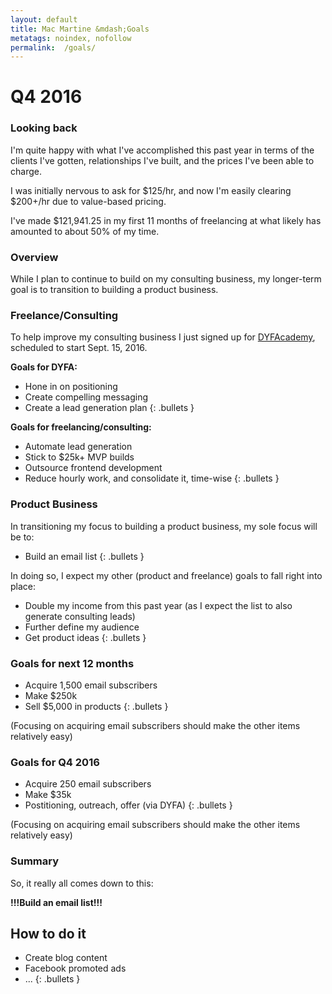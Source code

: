 ```yaml
---
layout: default
title: Mac Martine &mdash;Goals
metatags: noindex, nofollow
permalink:  /goals/
---
```


# Q4 2016

### Looking back

I'm quite happy with what I've accomplished this past year in terms of the clients I've gotten,
relationships I've built, and the prices I've been able to charge.

I was initially nervous to ask for $125/hr, and now I'm easily clearing $200+/hr due to value-based pricing.

I've made $121,941.25 in my first 11 months of freelancing at what likely has amounted to about 50% of my time.

### Overview

While I plan to continue to build on my consulting business, my longer-term goal is to transition to building a product business.

### Freelance/Consulting

To help improve my consulting business I just signed up for <a href="https://doubleyourfreelancing.com/academy/">DYFAcademy</a>, scheduled to start Sept. 15, 2016.

**Goals for DYFA:**

* Hone in on positioning
* Create compelling messaging
* Create a lead generation plan
{: .bullets }

**Goals for freelancing/consulting:**

* Automate lead generation
* Stick to $25k+ MVP builds
* Outsource frontend development
* Reduce hourly work, and consolidate it, time-wise
{: .bullets }

### Product Business

In transitioning my focus to building a product business, my sole focus will be to:

* Build an email list
{: .bullets }

In doing so, I expect my other (product and freelance) goals to fall right into place:

* Double my income from this past year (as I expect the list to also generate consulting leads)
* Further define my audience
* Get product ideas
{: .bullets }

### Goals for next 12 months

* Acquire 1,500 email subscribers
* Make $250k
* Sell $5,000 in products
{: .bullets }

(Focusing on acquiring email subscribers should make the other items relatively easy)

### Goals for Q4 2016

* Acquire 250 email subscribers
* Make $35k
* Postitioning, outreach, offer (via DYFA)
{: .bullets }

(Focusing on acquiring email subscribers should make the other items relatively easy)

### Summary

So, it really all comes down to this:

**!!!Build an email list!!!**

## How to do it

* Create blog content
* Facebook promoted ads
* ...
{: .bullets }

